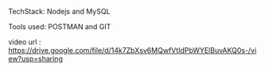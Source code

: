 TechStack: Nodejs and MySQL

Tools used: POSTMAN and GIT

video url : https://drive.google.com/file/d/14k7ZbXsv6MQwfVtIdPbWYElBuvAKQ0s-/view?usp=sharing
